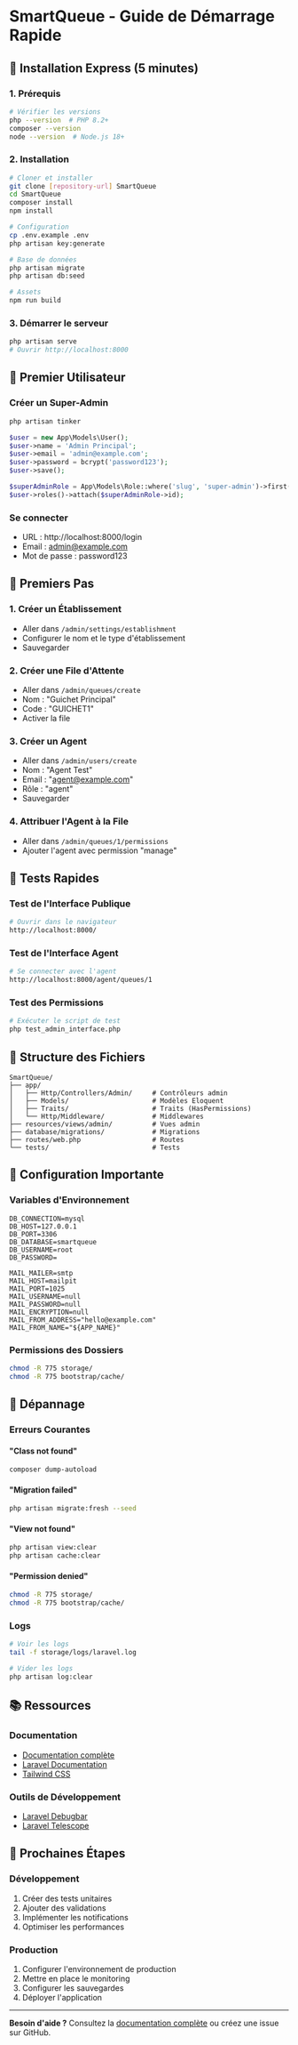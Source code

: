 # SmartQueue - Guide de Démarrage Rapide

## 🚀 Installation Express (5 minutes)

### 1. Prérequis
```bash
# Vérifier les versions
php --version  # PHP 8.2+
composer --version
node --version  # Node.js 18+
```

### 2. Installation
```bash
# Cloner et installer
git clone [repository-url] SmartQueue
cd SmartQueue
composer install
npm install

# Configuration
cp .env.example .env
php artisan key:generate

# Base de données
php artisan migrate
php artisan db:seed

# Assets
npm run build
```

### 3. Démarrer le serveur
```bash
php artisan serve
# Ouvrir http://localhost:8000
```

## 👤 Premier Utilisateur

### Créer un Super-Admin
```bash
php artisan tinker
```

```php
$user = new App\Models\User();
$user->name = 'Admin Principal';
$user->email = 'admin@example.com';
$user->password = bcrypt('password123');
$user->save();

$superAdminRole = App\Models\Role::where('slug', 'super-admin')->first();
$user->roles()->attach($superAdminRole->id);
```

### Se connecter
- URL : http://localhost:8000/login
- Email : admin@example.com
- Mot de passe : password123

## 🎯 Premiers Pas

### 1. Créer un Établissement
- Aller dans `/admin/settings/establishment`
- Configurer le nom et le type d'établissement
- Sauvegarder

### 2. Créer une File d'Attente
- Aller dans `/admin/queues/create`
- Nom : "Guichet Principal"
- Code : "GUICHET1"
- Activer la file

### 3. Créer un Agent
- Aller dans `/admin/users/create`
- Nom : "Agent Test"
- Email : "agent@example.com"
- Rôle : "agent"
- Sauvegarder

### 4. Attribuer l'Agent à la File
- Aller dans `/admin/queues/1/permissions`
- Ajouter l'agent avec permission "manage"

## 🧪 Tests Rapides

### Test de l'Interface Publique
```bash
# Ouvrir dans le navigateur
http://localhost:8000/
```

### Test de l'Interface Agent
```bash
# Se connecter avec l'agent
http://localhost:8000/agent/queues/1
```

### Test des Permissions
```bash
# Exécuter le script de test
php test_admin_interface.php
```

## 📁 Structure des Fichiers

```
SmartQueue/
├── app/
│   ├── Http/Controllers/Admin/     # Contrôleurs admin
│   ├── Models/                     # Modèles Eloquent
│   ├── Traits/                     # Traits (HasPermissions)
│   └── Http/Middleware/            # Middlewares
├── resources/views/admin/          # Vues admin
├── database/migrations/            # Migrations
├── routes/web.php                  # Routes
└── tests/                          # Tests
```

## 🔧 Configuration Importante

### Variables d'Environnement
```env
DB_CONNECTION=mysql
DB_HOST=127.0.0.1
DB_PORT=3306
DB_DATABASE=smartqueue
DB_USERNAME=root
DB_PASSWORD=

MAIL_MAILER=smtp
MAIL_HOST=mailpit
MAIL_PORT=1025
MAIL_USERNAME=null
MAIL_PASSWORD=null
MAIL_ENCRYPTION=null
MAIL_FROM_ADDRESS="hello@example.com"
MAIL_FROM_NAME="${APP_NAME}"
```

### Permissions des Dossiers
```bash
chmod -R 775 storage/
chmod -R 775 bootstrap/cache/
```

## 🐛 Dépannage

### Erreurs Courantes

#### "Class not found"
```bash
composer dump-autoload
```

#### "Migration failed"
```bash
php artisan migrate:fresh --seed
```

#### "View not found"
```bash
php artisan view:clear
php artisan cache:clear
```

#### "Permission denied"
```bash
chmod -R 775 storage/
chmod -R 775 bootstrap/cache/
```

### Logs
```bash
# Voir les logs
tail -f storage/logs/laravel.log

# Vider les logs
php artisan log:clear
```

## 📚 Ressources

### Documentation
- [Documentation complète](DOCUMENTATION.md)
- [Laravel Documentation](https://laravel.com/docs)
- [Tailwind CSS](https://tailwindcss.com/docs)

### Outils de Développement
- [Laravel Debugbar](https://github.com/barryvdh/laravel-debugbar)
- [Laravel Telescope](https://laravel.com/docs/telescope)

## 🚀 Prochaines Étapes

### Développement
1. Créer des tests unitaires
2. Ajouter des validations
3. Implémenter les notifications
4. Optimiser les performances

### Production
1. Configurer l'environnement de production
2. Mettre en place le monitoring
3. Configurer les sauvegardes
4. Déployer l'application

---

**Besoin d'aide ?** Consultez la [documentation complète](DOCUMENTATION.md) ou créez une issue sur GitHub. 